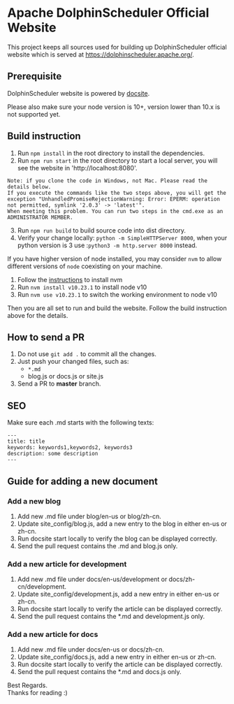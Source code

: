 # Apache DolphinScheduler Official Website

This project keeps all sources used for building up DolphinScheduler official website which is served at https://dolphinscheduler.apache.org/.

## Prerequisite

DolphinScheduler website is powered by [docsite](https://github.com/chengshiwen/docsite-ext).

Please also make sure your node version is 10+, version lower than 10.x is not supported yet.

## Build instruction 

1. Run `npm install` in the root directory to install the dependencies.
2. Run `npm run start` in the root directory to start a local server, you will see the website in 'http://localhost:8080'.
```
Note: if you clone the code in Windows, not Mac. Please read the details below.
If you execute the commands like the two steps above, you will get the exception "UnhandledPromiseRejectionWarning: Error: EPERM: operation not permitted, symlink '2.0.3' -> 'latest'".
When meeting this problem. You can run two steps in the cmd.exe as an  ADMINISTRATOR MEMBER.
```
3. Run `npm run build` to build source code into dist directory.
4. Verify your change locally: `python -m SimpleHTTPServer 8000`, when your python version is 3 use :`python3 -m http.server 8000` instead.

If you have higher version of node installed, you may consider `nvm` to allow different versions of `node` coexisting on your machine.

1. Follow the [instructions](http://nvm.sh) to install nvm
2. Run `nvm install v10.23.1` to install node v10
3. Run `nvm use v10.23.1` to switch the working environment to node v10

Then you are all set to run and build the website. Follow the build instruction above for the details.


## How to send a PR

1. Do not use `git add .` to commit all the changes.
2. Just push your changed files, such as:
    * `*.md`
	* blog.js or docs.js or site.js
3. Send a PR to **master** branch.

## SEO

Make sure each .md starts with the following texts:

```
---
title: title
keywords: keywords1,keywords2, keywords3
description: some description
---
```


## Guide for adding a new document

### Add a new blog

1. Add new .md file under blog/en-us or blog/zh-cn. 
2. Update site_config/blog.js, add a new entry to the blog in either en-us or zh-cn.
3. Run docsite start locally to verify the blog can be displayed correctly.
4. Send the pull request contains the .md and blog.js only.


### Add a new article for development

1. Add new .md file under docs/en-us/development or docs/zh-cn/development.
2. Update site_config/development.js, add a new entry in either en-us or zh-cn.
3. Run docsite start locally to verify the article can be displayed correctly.
4. Send the pull request contains the *.md and development.js only.


### Add a new article for docs

1. Add new .md file under docs/en-us or docs/zh-cn.
2. Update site_config/docs.js, add a new entry in either en-us or zh-cn.
3. Run docsite start locally to verify the article can be displayed correctly.
4. Send the pull request contains the *.md and docs.js only.

Best Regards.  
				Thanks for reading :)
